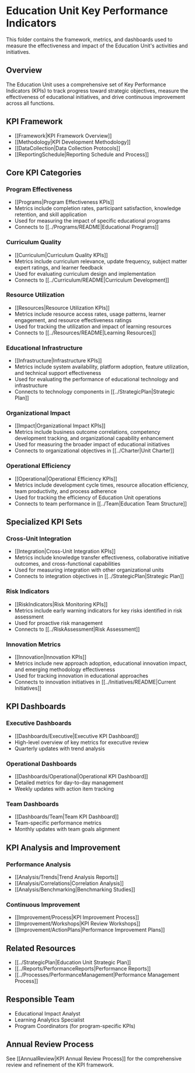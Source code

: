 # Education Unit Key Performance Indicators

This folder contains the framework, metrics, and dashboards used to measure the effectiveness and impact of the Education Unit's activities and initiatives.

## Overview
The Education Unit uses a comprehensive set of Key Performance Indicators (KPIs) to track progress toward strategic objectives, measure the effectiveness of educational initiatives, and drive continuous improvement across all functions.

## KPI Framework
- [[Framework|KPI Framework Overview]]
- [[Methodology|KPI Development Methodology]]
- [[DataCollection|Data Collection Protocols]]
- [[ReportingSchedule|Reporting Schedule and Process]]

## Core KPI Categories

### Program Effectiveness
- [[Programs|Program Effectiveness KPIs]]
- Metrics include completion rates, participant satisfaction, knowledge retention, and skill application
- Used for measuring the impact of specific educational programs
- Connects to [[../Programs/README|Educational Programs]]

### Curriculum Quality
- [[Curriculum|Curriculum Quality KPIs]]
- Metrics include curriculum relevance, update frequency, subject matter expert ratings, and learner feedback
- Used for evaluating curriculum design and implementation
- Connects to [[../Curriculum/README|Curriculum Development]]

### Resource Utilization
- [[Resources|Resource Utilization KPIs]]
- Metrics include resource access rates, usage patterns, learner engagement, and resource effectiveness ratings
- Used for tracking the utilization and impact of learning resources
- Connects to [[../Resources/README|Learning Resources]]

### Educational Infrastructure
- [[Infrastructure|Infrastructure KPIs]]
- Metrics include system availability, platform adoption, feature utilization, and technical support effectiveness
- Used for evaluating the performance of educational technology and infrastructure
- Connects to technology components in [[../StrategicPlan|Strategic Plan]]

### Organizational Impact
- [[Impact|Organizational Impact KPIs]]
- Metrics include business outcome correlations, competency development tracking, and organizational capability enhancement
- Used for measuring the broader impact of educational initiatives
- Connects to organizational objectives in [[../Charter|Unit Charter]]

### Operational Efficiency
- [[Operational|Operational Efficiency KPIs]]
- Metrics include development cycle times, resource allocation efficiency, team productivity, and process adherence
- Used for tracking the efficiency of Education Unit operations
- Connects to team performance in [[../Team|Education Team Structure]]

## Specialized KPI Sets

### Cross-Unit Integration
- [[Integration|Cross-Unit Integration KPIs]]
- Metrics include knowledge transfer effectiveness, collaborative initiative outcomes, and cross-functional capabilities
- Used for measuring integration with other organizational units
- Connects to integration objectives in [[../StrategicPlan|Strategic Plan]]

### Risk Indicators
- [[RiskIndicators|Risk Monitoring KPIs]]
- Metrics include early warning indicators for key risks identified in risk assessment
- Used for proactive risk management
- Connects to [[../RiskAssessment|Risk Assessment]]

### Innovation Metrics
- [[Innovation|Innovation KPIs]]
- Metrics include new approach adoption, educational innovation impact, and emerging methodology effectiveness
- Used for tracking innovation in educational approaches
- Connects to innovation initiatives in [[../Initiatives/README|Current Initiatives]]

## KPI Dashboards

### Executive Dashboards
- [[Dashboards/Executive|Executive KPI Dashboard]]
- High-level overview of key metrics for executive review
- Quarterly updates with trend analysis

### Operational Dashboards
- [[Dashboards/Operational|Operational KPI Dashboard]]
- Detailed metrics for day-to-day management
- Weekly updates with action item tracking

### Team Dashboards
- [[Dashboards/Team|Team KPI Dashboard]]
- Team-specific performance metrics
- Monthly updates with team goals alignment

## KPI Analysis and Improvement

### Performance Analysis
- [[Analysis/Trends|Trend Analysis Reports]]
- [[Analysis/Correlations|Correlation Analysis]]
- [[Analysis/Benchmarking|Benchmarking Studies]]

### Continuous Improvement
- [[Improvement/Process|KPI Improvement Process]]
- [[Improvement/Workshops|KPI Review Workshops]]
- [[Improvement/ActionPlans|Performance Improvement Plans]]

## Related Resources
- [[../StrategicPlan|Education Unit Strategic Plan]]
- [[../Reports/PerformanceReports|Performance Reports]]
- [[../Processes/PerformanceManagement|Performance Management Process]]

## Responsible Team
- Educational Impact Analyst
- Learning Analytics Specialist
- Program Coordinators (for program-specific KPIs)

## Annual Review Process
See [[AnnualReview|KPI Annual Review Process]] for the comprehensive review and refinement of the KPI framework. 